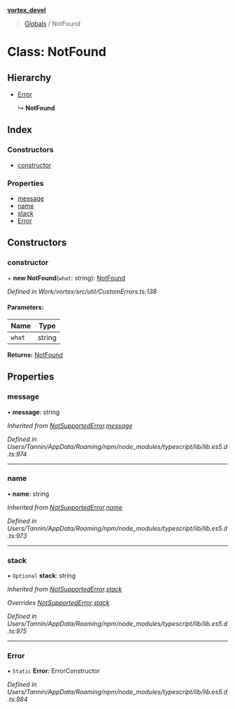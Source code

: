 **[vortex_devel](../README.md)**

> [Globals](../globals.md) / NotFound

# Class: NotFound

## Hierarchy

* [Error](notsupportederror.md#error)

  ↳ **NotFound**

## Index

### Constructors

* [constructor](notfound.md#constructor)

### Properties

* [message](notfound.md#message)
* [name](notfound.md#name)
* [stack](notfound.md#stack)
* [Error](notfound.md#error)

## Constructors

### constructor

\+ **new NotFound**(`what`: string): [NotFound](notfound.md)

*Defined in Work/vortex/src/util/CustomErrors.ts:138*

#### Parameters:

Name | Type |
------ | ------ |
`what` | string |

**Returns:** [NotFound](notfound.md)

## Properties

### message

•  **message**: string

*Inherited from [NotSupportedError](notsupportederror.md).[message](notsupportederror.md#message)*

*Defined in Users/Tannin/AppData/Roaming/npm/node_modules/typescript/lib/lib.es5.d.ts:974*

___

### name

•  **name**: string

*Inherited from [NotSupportedError](notsupportederror.md).[name](notsupportederror.md#name)*

*Defined in Users/Tannin/AppData/Roaming/npm/node_modules/typescript/lib/lib.es5.d.ts:973*

___

### stack

• `Optional` **stack**: string

*Inherited from [NotSupportedError](notsupportederror.md).[stack](notsupportederror.md#stack)*

*Overrides [NotSupportedError](notsupportederror.md).[stack](notsupportederror.md#stack)*

*Defined in Users/Tannin/AppData/Roaming/npm/node_modules/typescript/lib/lib.es5.d.ts:975*

___

### Error

▪ `Static` **Error**: ErrorConstructor

*Defined in Users/Tannin/AppData/Roaming/npm/node_modules/typescript/lib/lib.es5.d.ts:984*
